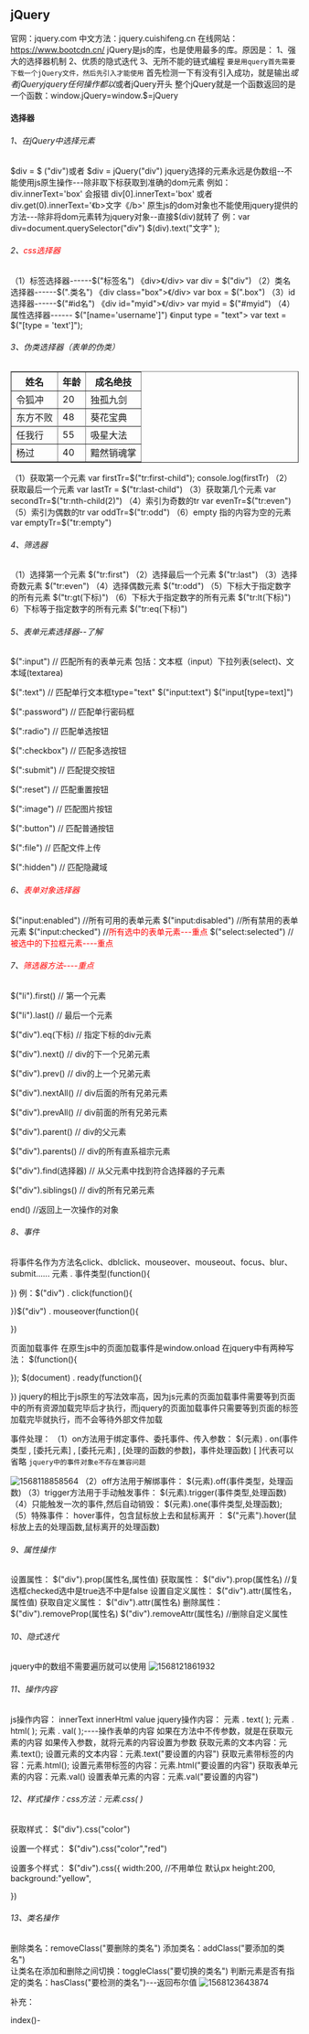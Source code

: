 ## jQuery

官网：jquery.com
中文方法：jquery.cuishifeng.cn
在线网站：<https://www.bootcdn.cn/>
jQuery是js的库，也是使用最多的库。原因是：
1、强大的选择器机制
2、优质的隐式迭代
3、无所不能的链式编程
`要是用query首先需要下载一个jQuery文件，然后先引入才能使用`
首先检测一下有没有引入成功，就是输出$或者jQuery
jquery任何操作都以$或者jQuery开头
整个jQuery就是一个函数返回的是一个函数：window.jQuery=window.$=jQuery

#### 选择器

###### 1、在jQuery中选择元素

$div = $ ("div")或者 $div = jQuery("div")
jquery选择的元素永远是伪数组--不能使用js原生操作---除非取下标获取到准确的dom元素
例如：div.innerText='box'     会报错
			div[0].innerText='box' 或者
			div.get(0).innerText='《b>文字《/b>'
原生js的dom对象也不能使用jquery提供的方法---除非将dom元素转为jquery对象--直接$(div)就转了
例：var div=document.querySelector("div")
		$(div).text("文字" );

###### 2、<font color=red>css选择器</font>

（1）标签选择器------$("标签名")
《div>《/div>
var div = $("div")
（2）类名选择器------$(".类名")
《div class="box">《/div>
var box = $(".box")
（3）id选择器------$("#id名")
《div id="myid">《/div>
var myid = $("#myid")
（4）属性选择器------ $("[name='username']")
《input type = "text">
var  text = $("[type = 'text']");

###### 3、伪类选择器（表单的伪类）

<table border=1 width=500>
    <tr>
        <th>姓名</th>
        <th>年龄</th>
        <th>成名绝技</th>
    </tr>
    <tr>
        <td>令狐冲</td>
        <td>20</td>
        <td>独孤九剑</td>
    </tr>
    <tr>
        <td>东方不败</td>
        <td>48</td>
        <td>葵花宝典</td>
    </tr>
    <tr></tr>
    <tr>
        <td>任我行</td>
        <td>55</td>
        <td>吸星大法</td>
    </tr>
    <tr>
        <td>杨过</td>
        <td>40</td>
        <td>黯然销魂掌</td>
    </tr>
</table>
（1）获取第一个元素
var firstTr=$("tr:first-child");
console.log(firstTr)
（2）获取最后一个元素
var lastTr = $("tr:last-child")
（3）获取第几个元素
var  secondTr=$("tr:nth-child(2)")
（4）索引为奇数的tr
var evenTr=$("tr:even")
（5）索引为偶数的tr
var oddTr=$("tr:odd")
（6）empty 指的内容为空的元素
var emptyTr=$("tr:empty")

###### 4、筛选器

（1）选择第一个元素
$("tr:first")
（2）选择最后一个元素
$("tr:last")
（3）选择奇数元素
$("tr:even")
（4）选择偶数元素
$("tr:odd")
（5）下标大于指定数字的所有元素
$("tr:gt(下标)")
（6）下标大于指定数字的所有元素
$("tr:lt(下标)")
6）下标等于指定数字的所有元素
$("tr:eq(下标)")

###### 5、表单元素选择器--了解

$(":input") // 匹配所有的表单元素 包括：文本框（input）下拉列表(select)、文本域(textarea) 

$(":text") // 匹配单行文本框type="text" $("input:text") $("input[type=text]") 

$(":password") // 匹配单行密码框 

$(":radio") // 匹配单选按钮 

$(":checkbox") // 匹配多选按钮 

$(":submit") // 匹配提交按钮 

$(":reset") // 匹配重置按钮 

$(":image") // 匹配图片按钮 

$(":button") // 匹配普通按钮 

$(":file") // 匹配文件上传 

$(":hidden") // 匹配隐藏域



###### 6、<font color=red>表单对象选择器</font>

$("input:enabled")	//所有可用的表单元素
$("input:disabled")	//所有禁用的表单元素
$("input:checked")	//<font color=red>所有选中的表单元素---重点</font>
$("select:selected")	//<font color=red>被选中的下拉框元素----重点</font>

###### 7、<font color=red>筛选器方法----重点</font>

$("li").first() // 第一个元素 

$("li").last() // 最后一个元素 

$("div").eq(下标) // 指定下标的div元素 

$("div").next() // div的下一个兄弟元素 

$("div").prev() // div的上一个兄弟元素 

$("div").nextAll() // div后面的所有兄弟元素 

$("div").prevAll() // div前面的所有兄弟元素 

$("div").parent() // div的父元素 

$("div").parents() // div的所有直系祖宗元素 

$("div").find(选择器) // 从父元素中找到符合选择器的子元素

$("div").siblings() // div的所有兄弟元素

end()   //返回上一次操作的对象



###### 8、事件 

将事件名作为方法名click、dblclick、mouseover、mouseout、focus、blur、submit......
元素 . 事件类型(function(){

})
例：$("div") . click(function(){

})$("div") . mouseover(function(){

})

页面加载事件 
在原生js中的页面加载事件是window.onload
在jquery中有两种写法：
$(function(){

});
$(document) . ready(function(){

})
jquery的相比于js原生的写法效率高，因为js元素的页面加载事件需要等到页面中的所有资源加载完毕后才执行，而jquery的页面加载事件只需要等到页面的标签加载完毕就执行，而不会等待外部文件加载

事件处理：
（1）on方法用于绑定事件、委托事件、传入参数：
$(元素) . on(事件类型 , [委托元素] , [委托元素] , [处理的函数的参数]，事件处理函数)    [ ]代表可以省略   `jquery中的事件对象e不存在兼容问题`

![1568118858564](C:\Users\heshaomin\AppData\Roaming\Typora\typora-user-images\1568118858564.png)
（2）off方法用于解绑事件：
$(元素).off(事件类型，处理函数)
（3）trigger方法用于手动触发事件：
$(元素).trigger(事件类型,处理函数)
（4）只能触发一次的事件,然后自动销毁：
$(元素).one(事件类型,处理函数);
（5）特殊事件：
 hover事件，包含鼠标放上去和鼠标离开 ：
$("元素").hover(鼠标放上去的处理函数,鼠标离开的处理函数)



###### 9、属性操作

设置属性：
$("div").prop(属性名,属性值)
获取属性：
$("div").prop(属性名)   //复选框checked选中是true选不中是false
设置自定义属性：
$("div").attr(属性名，属性值)
获取自定义属性：
$("div").attr(属性名)
删除属性：
$("div").removeProp(属性名)
$("div").removeAttr(属性名)    //删除自定义属性

###### 10、隐式迭代

jquery中的数组不需要遍历就可以使用
![1568121861932](C:\Users\heshaomin\AppData\Roaming\Typora\typora-user-images\1568121861932.png)



###### 11、操作内容

js操作内容：
innerText
innerHtml
value
jquery操作内容：
元素 . text( );
元素 . html( );
元素 . val( );----操作表单的内容
如果在方法中不传参数，就是在获取元素的内容
如果传入参数，就将元素的内容设置为参数
获取元素的文本内容：元素.text();
设置元素的文本内容：元素.text("要设置的内容")
获取元素带标签的内容：元素.html();
设置元素带标签的内容：元素.html("要设置的内容")
获取表单元素的内容：元素.val()
设置表单元素的内容：元素.val("要设置的内容")

###### 12、样式操作：css方法：元素.css( )

获取样式：
$("div").css("color")

设置一个样式：
$("div").css("color","red")

设置多个样式：
$("div").css({
	width:200,     //不用单位  默认px
	height:200,
	background:"yellow",

})

###### 13、类名操作

删除类名：removeClass("要删除的类名")
添加类名：addClass("要添加的类名")  
让类名在添加和删除之间切换：toggleClass("要切换的类名")
判断元素是否有指定的类名：hasClass("要检测的类名")---返回布尔值
![1568123643874](C:\Users\heshaomin\AppData\Roaming\Typora\typora-user-images\1568123643874.png)


补充：

index()-